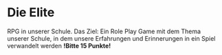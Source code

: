 # Die Elite
RPG in unserer Schule.
Das Ziel: Ein Role Play Game mit dem Thema unserer Schule, in dem unsere Erfahrungen und Erinnerungen in ein Spiel
verwandelt werden
<b>!Bitte 15 Punkte!</b>
